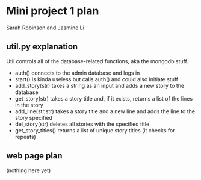 # Mini project 1 plan

Sarah Robinson and Jasmine Li

## util.py explanation

Util controls all of the database-related functions, aka the mongodb stuff.

+    auth() connects to the admin database and logs in
+    start() is kinda useless but calls auth() and could also initiate stuff
+    add_story(str) takes a string as an input and adds a new story to the database
+    get_story(str) takes a story title and, if it exists, returns a list of the lines in the story
+    add_line(str,str) takes a story title and a new line and adds the line to the story specified
+    del_story(str) deletes all stories with the specified title
+    get_story_titles() returns a list of unique story titles (it checks for repeats)

## web page plan

(nothing here yet)